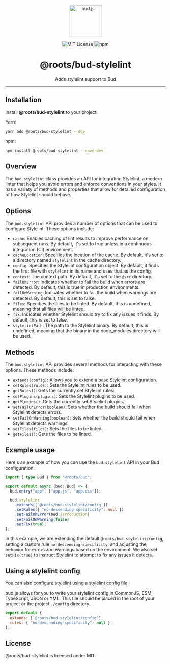 <p align="center"><img src="https://cdn.roots.io/app/uploads/logo-bud.svg" height="100" alt="bud.js" /></p>

<p align="center">
  <img alt="MIT License" src="https://img.shields.io/github/license/roots/bud?color=%23525ddc&style=flat-square" />
  <img alt="npm" src="https://img.shields.io/npm/v/@roots/bud.svg?color=%23525ddc&style=flat-square" />
</p>

<h1 align="center"><strong>@roots/bud-stylelint</strong></h1>

<p align="center">
  Adds stylelint support to Bud
</p>

---

## Installation

Install **@roots/bud-stylelint** to your project.

Yarn:

```sh
yarn add @roots/bud-stylelint --dev
```

npm:

```sh
npm install @roots/bud-stylelint --save-dev
```

## Overview

The `bud.stylelint` class provides an API for integrating Stylelint, a modern linter that helps you avoid errors and enforce conventions in your styles. It has a variety of methods and properties that allow for detailed configuration of how Stylelint should behave.

## Options

The `bud.stylelint` API provides a number of options that can be used to configure Stylelint. These options include:

- `cache`: Enables caching of lint results to improve performance on subsequent runs. By default, it's set to true unless in a continuous integration (CI) environment.
- `cacheLocation`: Specifies the location of the cache. By default, it's set to a directory named `stylelint` in the cache directory.
- `config`: Specifies the Stylelint configuration object. By default, it finds the first file with `stylelint` in its name and uses that as the config.
- `context`: The context path. By default, it's set to the `@src` directory.
- `failOnError`: Indicates whether to fail the build when errors are detected. By default, this is true in production environments.
- `failOnWarning`: Indicates whether to fail the build when warnings are detected. By default, this is set to false.
- `files`: Specifies the files to be linted. By default, this is undefined, meaning that all files will be linted.
- `fix`: Indicates whether Stylelint should try to fix any issues it finds. By default, this is set to false.
- `stylelintPath`: The path to the Stylelint binary. By default, this is undefined, meaning that the binary in the node_modules directory will be used.

## Methods

The `bud.stylelint` API provides several methods for interacting with these options. These methods include:

- `extends(config)`: Allows you to extend a base Stylelint configuration.
- `setRules(rules)`: Sets the Stylelint rules to be used.
- `getRules()`: Gets the currently set Stylelint rules.
- `setPlugins(plugins)`: Sets the Stylelint plugins to be used.
- `getPlugins()`: Gets the currently set Stylelint plugins.
- `setFailOnError(boolean)`: Sets whether the build should fail when Stylelint detects errors.
- `setFailOnWarning(boolean)`: Sets whether the build should fail when Stylelint detects warnings.
- `setFiles(files)`: Sets the files to be linted.
- `getFiles()`: Gets the files to be linted.

## Example usage

Here's an example of how you can use the `bud.stylelint` API in your Bud configuration:

```ts title=bud.config.ts
import { type Bud } from "@roots/bud";

export default async (bud: Bud) => {
  bud.entry("app", ["app.js", "app.css"]);

  bud.stylelint
    .extends([`@roots/bud-stylelint/config`])
    .setRules({ "no-descending-specificity": null })
    .setFailOnError(bud.isProduction)
    .setFailOnWarning(false)
    .setFix(true);
};
```

In this example, we are extending the default `@roots/bud-stylelint/config`, setting a custom rule `no-descending-specificity`, and adjusting the behavior for errors and warnings based on the environment. We also set `setFix(true)` to instruct Stylelint to attempt to fix any issues it detects.

## Using a stylelint config

You can also configure stylelint [using a stylelint config file](https://stylelint.io/user-guide/configure).

bud.js allows for you to write your stylelint config in CommonJS, ESM, TypeScript, JSON or YML. This file should be placed in the root of your project or the project `./config` directory.

```js title=stylelint.config.js
export default {
  extends: [`@roots/bud-stylelint/config`],
  rules: { "no-descending-specificity": null },
};
```

## License

@roots/bud-stylelint is licensed under MIT.
